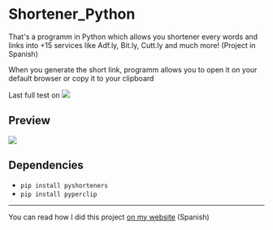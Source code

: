 # Shortener_Python
That's a programm in Python which allows you shortener every words and links into +15 services like Adf.ly, Bit.ly, Cutt.ly and much more! (Project in Spanish)

When you generate the short link, programm allows you to open it on your default browser or copy it to your clipboard

Last full test on ![](https://camo.githubusercontent.com/7913ecf567022216d6288639911b392bceb4a4f5ccce4f8e94fd6f87c4f1de45/68747470733a2f2f696d672e736869656c64732e696f2f62616467652f707974686f6e2d332e382d626c7565)
## Preview
![](https://s8.gifyu.com/images/GIF-09-11-2020-0-47-31.gif)

## Dependencies
  - `pip install pyshorteners`
  - `pip install pyperclip`
---
You can read how I did this project [on my website](https://fcoterroba.com/proyecto-python-medio-hacer-acortador-enlaces-interfaz-grafica) (Spanish)
